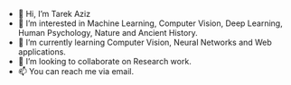 - 👋 Hi, I’m Tarek Aziz
- 👀 I’m interested in Machine Learning, Computer Vision, Deep Learning, Human Psychology, Nature and Ancient History. 
- 🌱 I’m currently learning Computer Vision, Neural Networks and Web applications. 
- 💞️ I’m looking to collaborate on Research work. 
- 📫 You can reach me via email. 

<!---
taareek/taareek is a ✨ special ✨ repository because its `README.md` (this file) appears on your GitHub profile.
You can click the Preview link to take a look at your changes.
--->
